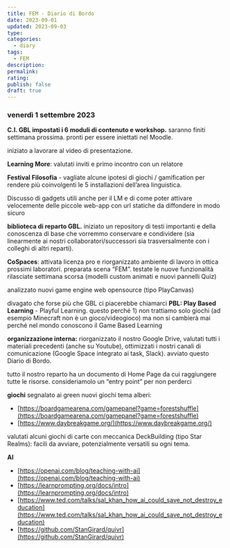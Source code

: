 ```yaml
---
title: FEM - Diario di Bordo
date: 2023-09-01
updated: 2023-09-03
type: 
categories:
  - diary
tags:
  - FEM
description: 
permalink: 
rating: 
publish: false
draft: true
---
```

### venerdì 1 settembre 2023

**C.I. GBL impostati i 6 moduli di contenuto e workshop.** saranno finiti settimana prossima. pronti per essere iniettati nel Moodle.

iniziato a lavorare al video di presentazione.

**Learning More**: valutati inviti e primo incontro con un relatore

**Festival Filosofia** - vagliate alcune ipotesi di giochi / gamification per rendere più coinvolgenti le 5 installazioni dell’area linguistica. 

Discusso di gadgets utili anche per il LM e di come poter attivare velocemente delle piccole web-app con url statiche da diffondere in modo sicuro

**biblioteca di reparto GBL.** iniziato un repository di testi importanti e della conoscenza di base che vorremmo conservare e condividere (sia linearmente ai nostri collaboratori/successori sia trasversalmente con i colleghi di altri reparti).

**CoSpaces**: attivata licenza pro e riorganizzato ambiente di lavoro in ottica prossimi laboratori. preparata scena “FEM”. testate le nuove funzionalità rilasciate settimana scorsa (modelli custom animati e nuovi pannelli Quiz)

analizzato nuovi game engine web opensource (tipo PlayCanvas)

divagato che forse più che GBL ci piacerebbe chiamarci **PBL: Play Based Learning** - Playful Learning. questo perché 1) non trattiamo solo giochi (ad esempio Minecraft non è un gioco/videogioco) ma non si cambierà mai perché nel mondo conoscono il Game Based Learning

**organizzazione interna:** riorganizzato il nostro Google Drive, valutati tutti i materiali precedenti (anche su Youtube), ottimizzati i nostri canali di comunicazione (Google Space integrato ai task, Slack). avviato questo  Diario di Bordo.

tutto il nostro reparto ha un documento di Home Page da cui raggiungere tutte le risorse. consideriamolo un “entry point” per non perderci

**giochi**
segnalato ai green nuovi giochi tema alberi: 
- [https://boardgamearena.com/gamepanel?game=forestshuffle](https://boardgamearena.com/gamepanel?game=forestshuffle) 
- [https://www.daybreakgame.org/](https://www.daybreakgame.org/)

valutati alcuni giochi di carte con meccanica DeckBuilding (tipo Star Realms): facili da avviare, potenzialmente versatili su ogni tema.

**AI** 
- [https://openai.com/blog/teaching-with-ai](https://openai.com/blog/teaching-with-ai)
- [https://learnprompting.org/docs/intro](https://learnprompting.org/docs/intro)
- [https://www.ted.com/talks/sal_khan_how_ai_could_save_not_destroy_education](https://www.ted.com/talks/sal_khan_how_ai_could_save_not_destroy_education)
- [https://github.com/StanGirard/quivr](https://github.com/StanGirard/quivr)
